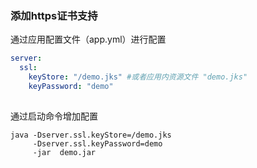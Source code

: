 

### 添加https证书支持

通过应用配置文件（app.yml）进行配置

```yml
server:
  ssl:
    keyStore: "/demo.jks" #或者应用内资源文件 "demo.jks"
    keyPassword: "demo"
    

```

通过启动命令增加配置

```shell
java -Dserver.ssl.keyStore=/demo.jks 
     -Dserver.ssl.keyPassword=demo 
     -jar  demo.jar
```